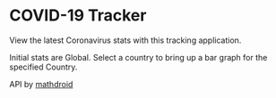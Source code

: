 # COVID-19 Tracker

View the latest Coronavirus stats with this tracking application.

Initial stats are Global. Select a country to bring up a bar graph for the specified Country.

API by [mathdroid](https://github.com/mathdroid/covid-19-api)
